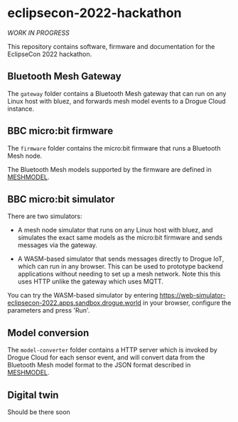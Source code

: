 # eclipsecon-2022-hackathon

*WORK IN PROGRESS*

This repository contains software, firmware and documentation for the EclipseCon 2022 hackathon.

## Bluetooth Mesh Gateway

The `gateway` folder contains a Bluetooth Mesh gateway that can run on any Linux host with bluez, and
forwards mesh model events to a Drogue Cloud instance.

## BBC micro:bit firmware

The `firmware` folder contains the micro:bit firmware that runs a Bluetooth Mesh node.

The Bluetooth Mesh models supported by the firmware are defined in [MESHMODEL](MESHMODEL.md).

## BBC micro:bit simulator

There are two simulators: 

* A mesh node simulator that runs on any Linux host with bluez, and simulates the exact same models as
the micro:bit firmware and sends messages via the gateway. 

* A WASM-based simulator that sends messages directly to Drogue IoT, which can run in any browser. This can be used to prototype backend applications without needing to set up a mesh network. Note this this uses HTTP unlike the gateway which uses MQTT.

You can try the WASM-based simulator by entering https://web-simulator-eclipsecon-2022.apps.sandbox.drogue.world in your browser, configure the parameters and press 'Run'.

## Model conversion 

The `model-converter` folder contains a HTTP server which is invoked by Drogue Cloud for each sensor event, and will convert data from the Bluetooth Mesh model format to the JSON format described in [MESHMODEL](MESHMODEL.md).

## Digital twin

Should be there soon
